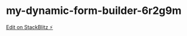 # my-dynamic-form-builder-6r2g9m

[Edit on StackBlitz ⚡️](https://stackblitz.com/edit/my-dynamic-form-builder-6r2g9m)